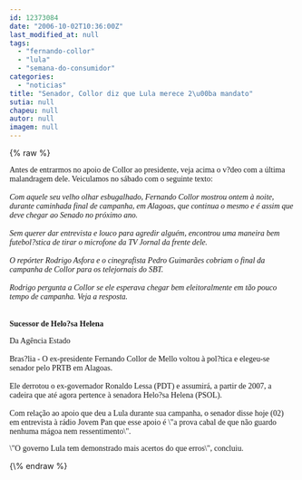 ```yaml
---
id: 12373084
date: "2006-10-02T10:36:00Z"
last_modified_at: null
tags:
  - "fernando-collor"
  - "lula"
  - "semana-do-consumidor"
categories:
  - "noticias"
title: "Senador, Collor diz que Lula merece 2\u00ba mandato"
sutia: null
chapeu: null
autor: null
imagem: null
---
```

{\% raw %}
<p><P><FONT face=Verdana>Antes de entrarmos no apoio de Collor ao presidente, veja acima o v?deo com a última malandragem dele. Veiculamos no sábado com o seguinte texto:<BR><BR><EM>Com aquele seu velho olhar esbugalhado, Fernando Collor mostrou ontem à noite, durante caminhada final de campanha, em Alagoas, que continua o mesmo e é assim que deve chegar ao Senado no próximo ano.<BR><BR>Sem querer dar entrevista e louco para agredir alguém, encontrou uma maneira bem futebol?stica de tirar o microfone da TV Jornal da frente dele. <BR><BR>O repórter Rodrigo Asfora e o cinegrafista Pedro Guimarães cobriam o final da campanha de Collor para os telejornais do SBT.<BR><BR>Rodrigo pergunta a Collor se ele esperava chegar bem eleitoralmente em tão pouco tempo de campanha. Veja a resposta.<BR><BR></EM><STRONG><BR>Sucessor de Helo?sa Helena</STRONG></FONT></P></p>
<p><P><FONT face=Verdana>Da Agência Estado<BR><BR>Bras?lia - O ex-presidente Fernando Collor de Mello voltou à pol?tica e elegeu-se senador pelo PRTB em Alagoas.<BR><BR>Ele derrotou o ex-governador Ronaldo Lessa (PDT) e assumirá, a partir de 2007, a cadeira que até agora pertence à senadora Helo?sa Helena (PSOL). <BR><BR>Com relação ao apoio que deu a Lula durante sua campanha, o senador disse hoje (02) em entrevista à rádio Jovem Pan que esse apoio é \"a prova cabal de que não guardo nenhuma mágoa nem ressentimento\".</FONT></P></p>
<p><P><FONT face=Verdana>\"O governo Lula tem demonstrado mais acertos do que erros\", concluiu.</FONT></P> </p>
{\% endraw %}